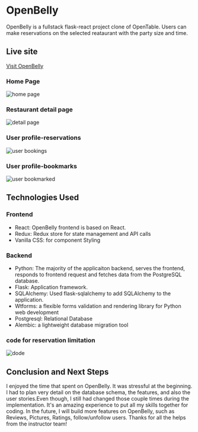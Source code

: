 # OpenBelly

OpenBelly is a fullstack flask-react project clone of OpenTable. Users can make reservations on the selected reataurant with the party size and time.

## Live site
[Visit OpenBelly](https://openbelly.herokuapp.com)

### Home Page
![home page](https://i.imgur.com/Es6jv5A.png)
### Restaurant detail page
![detail page](https://i.imgur.com/ZpCSDj6.png)
### User profile-reservations
![user bookings](https://i.imgur.com/M5fcQIn.png)
### User profile-bookmarks
![user bookmarked](https://i.imgur.com/KBSAdfZ.png)

## Technologies Used
### Frontend
- React: OpenBelly frontend is based on React.
- Redux: Redux store for state management and API calls
- Vanilla CSS: for component Styling  

### Backend
- Python: The majority of the applicaiton backend, serves the frontend, responds to frontend request and fetches data from the PostgreSQL database.
- Flask: Application framework. 
- SQLAlchemy: Used flask-sqlalchemy to add SQLAlchemy to the application. 
- Wtforms: a flexible forms validation and rendering library for Python web development
- Postgresql: Relational Database
- Alembic: a lightweight database migration tool
### code for reservation limitation
![dode](https://i.imgur.com/CtmrWvL.png)

## Conclusion and Next Steps
I enjoyed the time that spent on OpenBelly. It was stressful at the beginning. I had to plan very detail on the database schema, the features, and also the user stories.Even though, I still had changed those couple times during the implementation. It's an amazing experience to put all my skills together for coding.
In the future, I will build more features on OpenBelly, such as Reviews, Pictures, Ratings, follow/unfollow users. 
Thanks for all the helps from the instructor team! 
